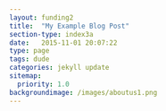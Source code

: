 ```yaml
---
layout: funding2
title:  "My Example Blog Post"
section-type: index3a
date:   2015-11-01 20:07:22
type: page
tags: dude
categories: jekyll update
sitemap:
  priority: 1.0
backgroundimage: /images/aboutus1.png
---
```


<!--
If you want to have a static message in your intro layout, disable the dynamic-typing in the _config.yml and write here your text
-->